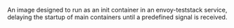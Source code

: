 An image designed to run as an init container in an envoy-teststack service, delaying the startup of main containers until a predefined signal is received.